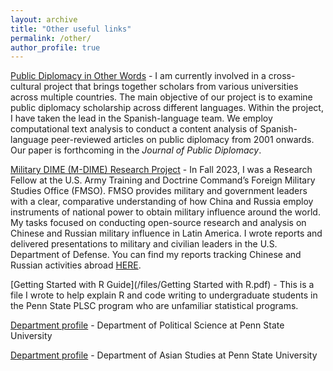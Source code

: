 ```yaml
---
layout: archive
title: "Other useful links"
permalink: /other/
author_profile: true
---
```


[Public Diplomacy in Other Words](https://pdother.netlify.app/) - I am currently involved in a cross-cultural project that brings together scholars from various universities across multiple countries. The main objective of our project is to examine public diplomacy scholarship across different languages. Within the project, I have taken the lead in the Spanish-language team. We employ computational text analysis to conduct a content analysis of Spanish-language peer-reviewed articles on public diplomacy from 2001 onwards. Our paper is forthcoming in the <i>Journal of Public Diplomacy</i>.

[Military DIME (M-DIME) Research Project](https://fmso.tradoc.army.mil/military-dime-m-dime-research-project/) - In Fall 2023, I was a Research Fellow at the U.S. Army Training and Doctrine Command’s Foreign Military Studies Office (FMSO). FMSO provides military and government leaders with a clear, comparative understanding of how China and Russia employ instruments of national power to obtain military influence around the world. My tasks focused on conducting open-source research and analysis on Chinese and Russian military influence in Latin America.	I wrote reports and delivered presentations to military and civilian leaders in the U.S. Department of Defense. You can find my reports tracking Chinese and Russian activities abroad [HERE](https://fmso.tradoc.army.mil/military-dime-m-dime-research-project/).

[Getting Started with R Guide](/files/Getting Started with R.pdf) - This is a file I wrote to help explain R and code writing to undergraduate students in the Penn State PLSC program who are unfamiliar statistical programs.

[Department profile](https://polisci.la.psu.edu/people/amv5718/) - Department of Political Science at Penn State University

[Department profile](https://asian.la.psu.edu/people/angel-m-villegas-cruz/) - Department of Asian Studies at Penn State University

